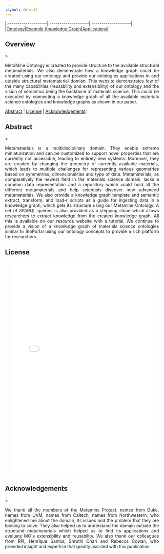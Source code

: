 ```yaml
---
layout: default
---
```



|:--------------------|:--------------------|:--------------------|
|[Ontology](./ontology.html)|[Example Knowledge Graph](./exampleKG.html)|[Applications](./applications.html)|

<h2 id="overview">Overview</h2>
> <p align="justify"> MetaMine Ontology is created to provide structure to the available structural metamaterials. We also demonstrate how a knowledge graph could be created using our ontology and provide our ontologies applications in and outside structural metamaterial domian. This website demonstrates few of the many capabilities (reusability and extensibility) of our ontology and the vision of semantics being the backbone of materials science. This could be executed by connecting a knowledge graph of all the available materials science ontologies and knowledge graphs as shown in our paper. </p>

[Abstract](#abstract) | [License](#license) | [Acknowledgements](#acknowledgements)|

<h2 id="abstract">Abstract</h2>
> <p align="justify">Metamaterials is a multidisciplinary domain. They enable extreme miniaturization and can be customized to support novel properties that are currently not accessible, leading to entirely new systems. Moreover, they are created by changing the geometry of currently available materials, which leads to multiple challenges for representing various geometries based on symmetries, dimensionalities and type of data. Metamaterials, as comparatively the newest field in the materials science domain, lacks a common data representation and a repository which could hold all the different metamaterials and help scientists discover new advanced metamaterials. We also provide a knowledge graph template and semantic extract, transform, and load-r scripts as a guide for ingesting data in a knowledge graph, which gets its structure using our Metamine Ontology. A set of SPARQL queries is also provided as a stepping stone which allows researchers to extract knowledge from the created knowledge graph. All this is available on our resource website with a tutorial. We continue to provide a vision of a knowledge graph of materials science ontologies similar to BioPortal using our ontology concepts to provide a rich platform for researchers. </p>

<h2 id="license">License</h2>
<ul> 
<iframe src="images/License.pdf" style="width: 100%;height: 700px;border: none;"></iframe>
</ul>

<h2 id="acknowledgements">Acknowledgements</h2>
> <p align="justify">We thank all the members of the Metamine Project, names from Duke, names from UVM, names from Caltech, names from Northwestern, who enlightened me about the domain, its issues and the problem that they are looking to solve. They also helped us to understand the domain outside the structural metamaterials which helped us to find its applications and evaluate MO's extensibility and reusability. We also thank our colleagues from RPI, Henrique Santos, Shruthi Chari and Rebecca Cowan, who provided insight and expertise that greatly assisted with this publication.</p>
